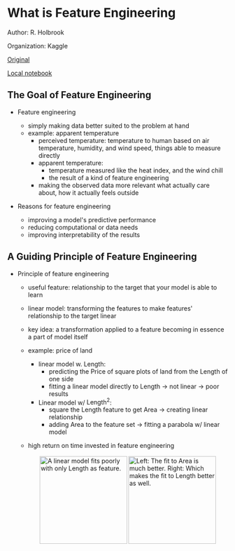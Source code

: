 # What is Feature Engineering

Author: R. Holbrook

Organization: Kaggle

[Original](https://www.kaggle.com/ryanholbrook/what-is-feature-engineering)

[Local notebook](src/a18a-what-is-feature-engineering.ipynb)


## The Goal of Feature Engineering

+ Feature engineering
  + simply making data better suited to the problem at hand
  + example: apparent temperature
    + perceived temperature: temperature to human based on air temperature, humidity, and wind speed, things able to measure directly
    + apparent temperature:
      + temperature measured like the heat index, and the wind chill
      + the result of a kind of feature engineering
    + making the observed data more relevant what actually care about, how it actually feels outside

+ Reasons for feature engineering
  + improving a model's predictive performance
  + reducing computational or data needs
  + improving interpretability of the results


## A Guiding Principle of Feature Engineering

+ Principle of feature engineering
  + useful feature: relationship to the target that your model is able to learn
  + linear model: transforming the features to make features' relationship to the target linear
  + key idea: a transformation applied to a feature becoming in essence a part of model itself
  + example: price of land
    + linear model w. Length:
      + predicting the Price of square plots of land from the Length of one side
      + fitting a linear model directly to Length  $\to$ not linear $\to$ poor results
    + Linear model w/ $\text{Length}^2$:
      + square the Length feature to get Area $\to$ creating linear relationship
      + adding Area to the feature set $\to$ fitting a parabola w/ linear model
  + high return on time invested in feature engineering

    <div style="margin: 0.5em; display: flex; justify-content: center; align-items: center; flex-flow: row wrap;">
      <a href="https://www.kaggle.com/ryanholbrook/what-is-feature-engineering" ismap target="_blank">
        <img style="margin: 0.1em;" height=200
          src   = "https://i.imgur.com/5D1z24N.png"
          alt   = "A linear model fits poorly with only Length as feature."
          title = "A linear model fits poorly with only Length as feature."
        >
      </a>
      <a href="url" ismap target="_blank">
        <img style="margin: 0.1em;" height=200
          src   = "https://i.imgur.com/BLRsYOK.png"
          alt   = "Left: The fit to Area is much better. Right: Which makes the fit to Length better as well."
          title = "Left: The fit to Area is much better. Right: Which makes the fit to Length better as well."
        >
      </a>
    </div>




